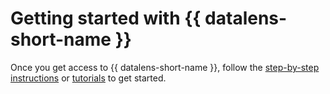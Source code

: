 # Getting started with {{ datalens-short-name }}

Once you get access to {{ datalens-short-name }}, follow the [step-by-step instructions](operations/index.md) or [tutorials](../solutions/datalens/index.md) to get started.

